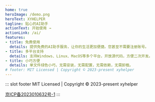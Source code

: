 ```yaml
---
home: true
heroImage: /demo.png
heroText: XYHELPER
tagline: 贴心的AI助手
actionText: 开始使用 →
actionLink: /ai/
features:
- title: 免费使用
  details: 提供免费的AI助手服务，让你的生活更加便捷。您甚至不需要注册账号。
- title: 多平台支持
  details: 支持Windows、Linux、MacOS等多个平台，开放源代码，方便二次开发。
- title: 小巧方便
  details: 单文件绿色小巧，无需安装，无需配置，无需依赖，无需卸载。
# footer: MIT Licensed | Copyright © 2023-present xyhelper
---
```

::: slot footer
MIT Licensed | Copyright © 2023-present xyhelper

[京ICP备2023010632号-1](http://beian.miit.gov.cn/)
:::
